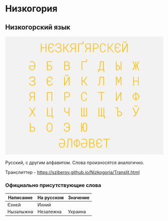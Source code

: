 # Низкогория
## Низкогорский язык
![Алфавит](https://raw.githubusercontent.com/sziberov/Nizkogoria/master/Alphabet.png)

Русский, с другим алфавитом. Слова произносятся аналогично.

Транслиттер - https://sziberov.github.io/Nizkogoria/Translit.html
### Официально присутствующие слова
| Написание | На русском | Значение |
| --------- | ---------- | -------- |
| Єхнєй     | Ихний      |          |
| Нызәлыжнә | Незалежна  | Украина  |
